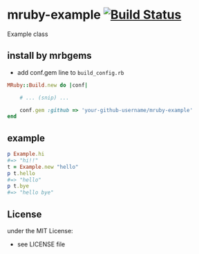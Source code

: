 # mruby-example   [![Build Status](https://travis-ci.org/your-github-username/mruby-example.svg?branch=master)](https://travis-ci.org/your-github-username/mruby-example)
Example class
## install by mrbgems
- add conf.gem line to `build_config.rb`

```ruby
MRuby::Build.new do |conf|

    # ... (snip) ...

    conf.gem :github => 'your-github-username/mruby-example'
end
```
## example
```ruby
p Example.hi
#=> "hi!!"
t = Example.new "hello"
p t.hello
#=> "hello"
p t.bye
#=> "hello bye"
```

## License
under the MIT License:
- see LICENSE file
